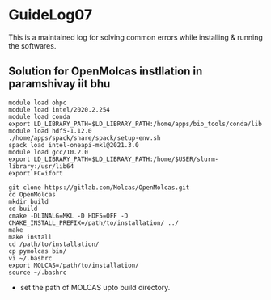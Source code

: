 # GuideLog07
This is a maintained log for solving common errors while installing & running the softwares.

## Solution for OpenMolcas instllation in paramshivay iit bhu

 ``` Open the termina and type in the commands
module load ohpc
module load intel/2020.2.254
module load conda
export LD_LIBRARY_PATH=$LD_LIBRARY_PATH:/home/apps/bio_tools/conda/lib
module load hdf5-1.12.0
./home/apps/spack/share/spack/setup-env.sh
spack load intel-oneapi-mkl@2021.3.0
module load gcc/10.2.0
export LD_LIBRARY_PATH=$LD_LIBRARY_PATH:/home/$USER/slurm-library:/usr/lib64
export FC=ifort

git clone https://gitlab.com/Molcas/OpenMolcas.git 
cd OpenMolcas 
mkdir build
cd build
cmake -DLINALG=MKL -D HDF5=OFF -D CMAKE_INSTALL_PREFIX=/path/to/installation/ ../
make
make install
cd /path/to/installation/
cp pymolcas bin/
vi ~/.bashrc
export MOLCAS=/path/to/installation/
source ~/.bashrc
 ```
* set the path of MOLCAS upto build directory.
  
